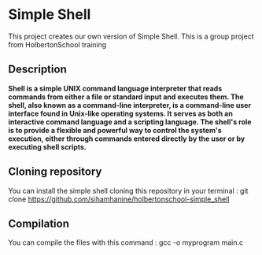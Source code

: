 # Simple Shell
This project creates our own version of Simple Shell. This is a group project from HolbertonSchool training
## Description
**Shell is a simple UNIX command language interpreter that reads commands from either a file or standard input and executes them. The shell, also known as a command-line interpreter, is a command-line user interface found in Unix-like operating systems. It serves as both an interactive command language and a scripting language. The shell's role is to provide a flexible and powerful way to control the system's execution, either through commands entered directly by the user or by executing shell scripts.**  

## Cloning repository
You can install the simple shell cloning this repository in your terminal : 
git clone https://github.com/sihamhanine/holbertonschool-simple_shell

## Compilation
You can compile the files with this command :
gcc -o myprogram main.c

